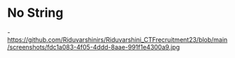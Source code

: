 # No String
-https://github.com/Riduvarshinirs/Riduvarshini_CTFrecruitment23/blob/main/screenshots/fdc1a083-4f05-4ddd-8aae-991f1e4300a9.jpg
